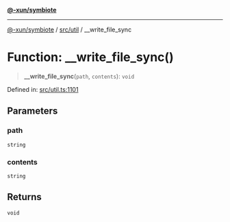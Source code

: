 [**@-xun/symbiote**](../../../README.md)

***

[@-xun/symbiote](../../../README.md) / [src/util](../README.md) / \_\_write\_file\_sync

# Function: \_\_write\_file\_sync()

> **\_\_write\_file\_sync**(`path`, `contents`): `void`

Defined in: [src/util.ts:1101](https://github.com/Xunnamius/symbiote/blob/55c2dadee19da73b281c10518788cefdaefad80e/src/util.ts#L1101)

## Parameters

### path

`string`

### contents

`string`

## Returns

`void`
